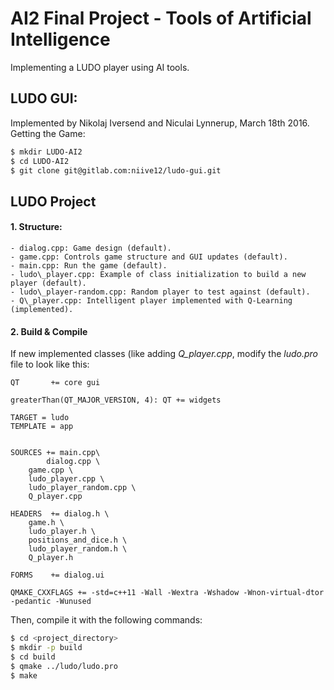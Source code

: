 # AI2 Final Project - Tools of Artificial Intelligence

Implementing a LUDO player using AI tools.

## LUDO GUI:

Implemented by Nikolaj Iversend and Niculai Lynnerup, March 18th 2016. Getting the Game:

```sh
$ mkdir LUDO-AI2
$ cd LUDO-AI2
$ git clone git@gitlab.com:niive12/ludo-gui.git
```

## LUDO Project

#### 1. Structure:

	- dialog.cpp: Game design (default).
	- game.cpp: Controls game structure and GUI updates (default).
	- main.cpp: Run the game (default).
	- ludo\_player.cpp: Example of class initialization to build a new player (default).
	- ludo\_player-random.cpp: Random player to test against (default).
	- Q\_player.cpp: Intelligent player implemented with Q-Learning (implemented). 

#### 2. Build & Compile

If new implemented classes (like adding _Q\_player.cpp_, modify the _ludo.pro_ file to look like this:

```
QT       += core gui

greaterThan(QT_MAJOR_VERSION, 4): QT += widgets

TARGET = ludo
TEMPLATE = app


SOURCES += main.cpp\
        dialog.cpp \
    game.cpp \
    ludo_player.cpp \
    ludo_player_random.cpp \
    Q_player.cpp

HEADERS  += dialog.h \
    game.h \
    ludo_player.h \
    positions_and_dice.h \
    ludo_player_random.h \
    Q_player.h

FORMS    += dialog.ui

QMAKE_CXXFLAGS += -std=c++11 -Wall -Wextra -Wshadow -Wnon-virtual-dtor -pedantic -Wunused
```

Then, compile it with the following commands:

```sh
$ cd <project_directory>
$ mkdir -p build
$ cd build
$ qmake ../ludo/ludo.pro
$ make 
```
